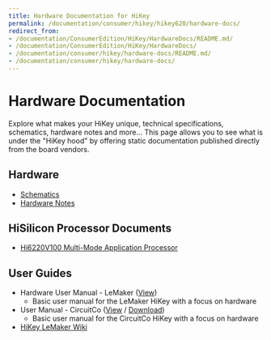 ```yaml
---
title: Hardware Documentation for HiKey
permalink: /documentation/consumer/hikey/hikey620/hardware-docs/
redirect_from:
- /documentation/ConsumerEdition/HiKey/HardwareDocs/README.md/
- /documentation/ConsumerEdition/HiKey/HardwareDocs/
- /documentation/consumer/hikey/hardware-docs/README.md/
- /documentation/consumer/hikey/hardware-docs/
---
```

# Hardware Documentation

Explore what makes your HiKey unique, technical specifications, schematics, hardware notes and more... This page allows you to see what is under the "HiKey hood" by offering static documentation published directly from the board vendors.

## Hardware

- [Schematics](https://github.com/96boards/documentation/blob/master/consumer/hikey/hikey620/hardware-docs/HiKey_schematics_LeMaker_version_Rev_A1.pdf)
- [Hardware Notes](hardware-notes.md)

## HiSilicon Processor Documents

- [Hi6220V100 Multi-Mode Application Processor](https://github.com/96boards/documentation/blob/master/consumer/hikey/hikey620/hardware-docs/Hi6220V100_Multi-Mode_Application_Processor_Function_Description.pdf)

## User Guides

- Hardware User Manual - LeMaker ([View](hardware-user-manual.md))
   - Basic user manual for the LeMaker HiKey with a focus on hardware
- User Manual - CircuitCo ([View](https://github.com/96boards/documentation/blob/master/consumer/hikey/hikey620/hardware-docs/HiKey_User_Guide_CircuitCo.pdf) / [Download](https://github.com/96boards/documentation/raw/master/consumer/hikey/hikey620/hardware-docs/HiKey_User_Guide_CircuitCo.pdf))
   - Basic user manual for the CircuitCo HiKey with a focus on hardware
- [HiKey LeMaker Wiki](http://wiki.lemaker.org/HiKey(LeMaker_version))
